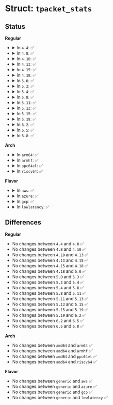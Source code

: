 # Struct: <code>tpacket_stats</code>

## Status
<b>Regular</b>
<ul>
<li>
<details>
<summary>In <code>4.4</code>: ✅</summary>

```c
struct tpacket_stats {
    unsigned int tp_packets;
    unsigned int tp_drops;
};
```
</details>
</li>
<li>
<details>
<summary>In <code>4.8</code>: ✅</summary>

```c
struct tpacket_stats {
    unsigned int tp_packets;
    unsigned int tp_drops;
};
```
</details>
</li>
<li>
<details>
<summary>In <code>4.10</code>: ✅</summary>

```c
struct tpacket_stats {
    unsigned int tp_packets;
    unsigned int tp_drops;
};
```
</details>
</li>
<li>
<details>
<summary>In <code>4.13</code>: ✅</summary>

```c
struct tpacket_stats {
    unsigned int tp_packets;
    unsigned int tp_drops;
};
```
</details>
</li>
<li>
<details>
<summary>In <code>4.15</code>: ✅</summary>

```c
struct tpacket_stats {
    unsigned int tp_packets;
    unsigned int tp_drops;
};
```
</details>
</li>
<li>
<details>
<summary>In <code>4.18</code>: ✅</summary>

```c
struct tpacket_stats {
    unsigned int tp_packets;
    unsigned int tp_drops;
};
```
</details>
</li>
<li>
<details>
<summary>In <code>5.0</code>: ✅</summary>

```c
struct tpacket_stats {
    unsigned int tp_packets;
    unsigned int tp_drops;
};
```
</details>
</li>
<li>
<details>
<summary>In <code>5.3</code>: ✅</summary>

```c
struct tpacket_stats {
    unsigned int tp_packets;
    unsigned int tp_drops;
};
```
</details>
</li>
<li>
<details>
<summary>In <code>5.4</code>: ✅</summary>

```c
struct tpacket_stats {
    unsigned int tp_packets;
    unsigned int tp_drops;
};
```
</details>
</li>
<li>
<details>
<summary>In <code>5.8</code>: ✅</summary>

```c
struct tpacket_stats {
    unsigned int tp_packets;
    unsigned int tp_drops;
};
```
</details>
</li>
<li>
<details>
<summary>In <code>5.11</code>: ✅</summary>

```c
struct tpacket_stats {
    unsigned int tp_packets;
    unsigned int tp_drops;
};
```
</details>
</li>
<li>
<details>
<summary>In <code>5.13</code>: ✅</summary>

```c
struct tpacket_stats {
    unsigned int tp_packets;
    unsigned int tp_drops;
};
```
</details>
</li>
<li>
<details>
<summary>In <code>5.15</code>: ✅</summary>

```c
struct tpacket_stats {
    unsigned int tp_packets;
    unsigned int tp_drops;
};
```
</details>
</li>
<li>
<details>
<summary>In <code>5.19</code>: ✅</summary>

```c
struct tpacket_stats {
    unsigned int tp_packets;
    unsigned int tp_drops;
};
```
</details>
</li>
<li>
<details>
<summary>In <code>6.2</code>: ✅</summary>

```c
struct tpacket_stats {
    unsigned int tp_packets;
    unsigned int tp_drops;
};
```
</details>
</li>
<li>
<details>
<summary>In <code>6.5</code>: ✅</summary>

```c
struct tpacket_stats {
    unsigned int tp_packets;
    unsigned int tp_drops;
};
```
</details>
</li>
<li>
<details>
<summary>In <code>6.8</code>: ✅</summary>

```c
struct tpacket_stats {
    unsigned int tp_packets;
    unsigned int tp_drops;
};
```
</details>
</li>
</ul>
<b>Arch</b>
<ul>
<li>
<details>
<summary>In <code>arm64</code>: ✅</summary>

```c
struct tpacket_stats {
    unsigned int tp_packets;
    unsigned int tp_drops;
};
```
</details>
</li>
<li>
<details>
<summary>In <code>armhf</code>: ✅</summary>

```c
struct tpacket_stats {
    unsigned int tp_packets;
    unsigned int tp_drops;
};
```
</details>
</li>
<li>
<details>
<summary>In <code>ppc64el</code>: ✅</summary>

```c
struct tpacket_stats {
    unsigned int tp_packets;
    unsigned int tp_drops;
};
```
</details>
</li>
<li>
<details>
<summary>In <code>riscv64</code>: ✅</summary>

```c
struct tpacket_stats {
    unsigned int tp_packets;
    unsigned int tp_drops;
};
```
</details>
</li>
</ul>
<b>Flavor</b>
<ul>
<li>
<details>
<summary>In <code>aws</code>: ✅</summary>

```c
struct tpacket_stats {
    unsigned int tp_packets;
    unsigned int tp_drops;
};
```
</details>
</li>
<li>
<details>
<summary>In <code>azure</code>: ✅</summary>

```c
struct tpacket_stats {
    unsigned int tp_packets;
    unsigned int tp_drops;
};
```
</details>
</li>
<li>
<details>
<summary>In <code>gcp</code>: ✅</summary>

```c
struct tpacket_stats {
    unsigned int tp_packets;
    unsigned int tp_drops;
};
```
</details>
</li>
<li>
<details>
<summary>In <code>lowlatency</code>: ✅</summary>

```c
struct tpacket_stats {
    unsigned int tp_packets;
    unsigned int tp_drops;
};
```
</details>
</li>
</ul>

## Differences
<b>Regular</b>
<ul>
<li>
No changes between <code>4.4</code> and <code>4.8</code> ✅
</li>
<li>
No changes between <code>4.8</code> and <code>4.10</code> ✅
</li>
<li>
No changes between <code>4.10</code> and <code>4.13</code> ✅
</li>
<li>
No changes between <code>4.13</code> and <code>4.15</code> ✅
</li>
<li>
No changes between <code>4.15</code> and <code>4.18</code> ✅
</li>
<li>
No changes between <code>4.18</code> and <code>5.0</code> ✅
</li>
<li>
No changes between <code>5.0</code> and <code>5.3</code> ✅
</li>
<li>
No changes between <code>5.3</code> and <code>5.4</code> ✅
</li>
<li>
No changes between <code>5.4</code> and <code>5.8</code> ✅
</li>
<li>
No changes between <code>5.8</code> and <code>5.11</code> ✅
</li>
<li>
No changes between <code>5.11</code> and <code>5.13</code> ✅
</li>
<li>
No changes between <code>5.13</code> and <code>5.15</code> ✅
</li>
<li>
No changes between <code>5.15</code> and <code>5.19</code> ✅
</li>
<li>
No changes between <code>5.19</code> and <code>6.2</code> ✅
</li>
<li>
No changes between <code>6.2</code> and <code>6.5</code> ✅
</li>
<li>
No changes between <code>6.5</code> and <code>6.8</code> ✅
</li>
</ul>
<b>Arch</b>
<ul>
<li>
No changes between <code>amd64</code> and <code>arm64</code> ✅
</li>
<li>
No changes between <code>amd64</code> and <code>armhf</code> ✅
</li>
<li>
No changes between <code>amd64</code> and <code>ppc64el</code> ✅
</li>
<li>
No changes between <code>amd64</code> and <code>riscv64</code> ✅
</li>
</ul>
<b>Flavor</b>
<ul>
<li>
No changes between <code>generic</code> and <code>aws</code> ✅
</li>
<li>
No changes between <code>generic</code> and <code>azure</code> ✅
</li>
<li>
No changes between <code>generic</code> and <code>gcp</code> ✅
</li>
<li>
No changes between <code>generic</code> and <code>lowlatency</code> ✅
</li>
</ul>
